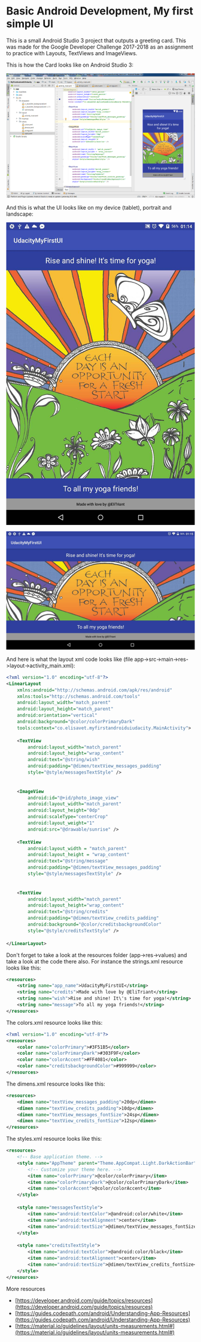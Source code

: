 # Basic Android Development, My first simple UI

This is a small Android Studio 3 project that outputs a greeting card. This was made for the  Google Developer Challenge 2017-2018 as an assignment to practice with Layouts, TextViews and ImageViews.

This is how the Card looks like on Android Studio 3:

![Greeting Card](https://github.com/elisavetTriant/MyFirstAndroidUIUdacity/blob/master/screenshots/androidstudio_myfirstUIUdacity_updated.png "Greeting Card")

And this is what the UI looks like on my device (tablet), portrait and landscape:

![Greeting Card - Portrait](https://github.com/elisavetTriant/MyFirstAndroidUIUdacity/blob/master/screenshots/myFirstUIUdacity-portrait.jpg  "Greeting Card Portrait")

![Greeting Card - Landscape](https://github.com/elisavetTriant/MyFirstAndroidUIUdacity/blob/master/screenshots/myFirstUIUdacity-landscape.jpg  "Greeting Card Landscape")

And here is what the layout xml code looks like (file app->src->main->res->layout->activity_main.xml):
```xml
<?xml version="1.0" encoding="utf-8"?>
<LinearLayout
    xmlns:android="http://schemas.android.com/apk/res/android"
    xmlns:tools="http://schemas.android.com/tools"
    android:layout_width="match_parent"
    android:layout_height="match_parent"
    android:orientation="vertical"
    android:background="@color/colorPrimaryDark"
    tools:context="co.elisavet.myfirstandroiduiudacity.MainActivity">

    <TextView
        android:layout_width="match_parent"
        android:layout_height="wrap_content"
        android:text="@string/wish"
        android:padding="@dimen/textView_messages_padding"
        style="@style/messagesTextStyle" />


    <ImageView
        android:id="@+id/photo_image_view"
        android:layout_width="match_parent"
        android:layout_height="0dp"
        android:scaleType="centerCrop"
        android:layout_weight="1"
        android:src="@drawable/sunrise" />

    <TextView
        android:layout_width = "match_parent"
        android:layout_height = "wrap_content"
        android:text="@string/message"
        android:padding="@dimen/textView_messages_padding"
        style="@style/messagesTextStyle" />


    <TextView
        android:layout_width="match_parent"
        android:layout_height="wrap_content"
        android:text="@string/credits"
        android:padding="@dimen/textView_credits_padding"
        android:background="@color/creditsbackgroundColor"
        style="@style/creditsTextStyle" />

</LinearLayout>
```
Don't forget to take a look at the resources folder (app->res->values) and take a look at the code there also. 
For instance the strings.xml resource looks like this:
```xml
<resources>
    <string name="app_name">UdacityMyFirstUI</string>
    <string name="credits">Made with love by @EliTriant</string>
    <string name="wish">Rise and shine! It\'s time for yoga!</string>
    <string name="message">To all my yoga friends!</string>
</resources>
```
The colors.xml resource looks like this:
```xml
<?xml version="1.0" encoding="utf-8"?>
<resources>
    <color name="colorPrimary">#3F51B5</color>
    <color name="colorPrimaryDark">#303F9F</color>
    <color name="colorAccent">#FF4081</color>
    <color name="creditsbackgroundColor">#999999</color>
</resources>
```
The dimens.xml resource looks like this:
```xml
<resources>
    <dimen name="textView_messages_padding">20dp</dimen>
    <dimen name="textView_credits_padding">10dp</dimen>
    <dimen name="textView_messages_fontSize">24sp</dimen>
    <dimen name="textView_credits_fontSize">12sp</dimen>
</resources>
```
The styles.xml resource looks like this:
```xml
<resources>
    <!-- Base application theme. -->
    <style name="AppTheme" parent="Theme.AppCompat.Light.DarkActionBar">
        <!-- Customize your theme here. -->
        <item name="colorPrimary">@color/colorPrimary</item>
        <item name="colorPrimaryDark">@color/colorPrimaryDark</item>
        <item name="colorAccent">@color/colorAccent</item>
    </style>

    <style name="messagesTextStyle">
        <item name="android:textColor">@android:color/white</item>
        <item name="android:textAlignment">center</item>
        <item name="android:textSize">@dimen/textView_messages_fontSize</item>
    </style>

    <style name="creditsTextStyle">
        <item name="android:textColor">@android:color/black</item>
        <item name="android:textAlignment">center</item>
        <item name="android:textSize">@dimen/textView_credits_fontSize</item>
    </style>
</resources>
```
More resources 
* [https://developer.android.com/guide/topics/resources](https://developer.android.com/guide/topics/resources)
* [https://guides.codepath.com/android/Understanding-App-Resources](https://guides.codepath.com/android/Understanding-App-Resources)
* [https://material.io/guidelines/layout/units-measurements.html#](https://material.io/guidelines/layout/units-measurements.html#)
